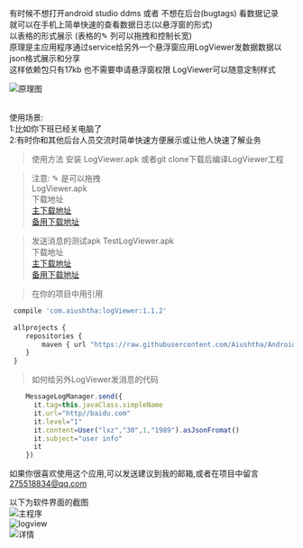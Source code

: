 有时候不想打开android studio ddms 或者 不想在后台(bugtags) 看数据记录</br>
就可以在手机上简单快速的查看数据日志(以悬浮窗的形式)</br>
以表格的形式展示 (表格的✎ 列可以拖拽和控制长宽)</br>
原理是主应用程序通过service给另外一个悬浮窗应用LogViewer发数据数据以json格式展示和分享</br>
这样依赖包只有17kb 也不需要申请悬浮窗权限 LogViewer可以随意定制样式


![原理图](http://aiushtha-github.stor.sinaapp.com/%E5%9B%BE%E7%89%87/32B0501A-2A54-473C-825A-BB465D55250D.png)


</br>使用场景:</br>
1:比如你下班已经关电脑了 </br>
2:有时你和其他后台人员交流时简单快速方便展示或让他人快速了解业务</br>


>使用方法 安装 LogViewer.apk 或者git clone下载后编译LogViewer工程

>注意: ✎  是可以拖拽
</br>LogViewer.apk </br>
下载地址 </br>
[主下载地址](https://github.com/Aiushtha/Android-LogViewer/blob/master/LogViewer-release.apk) </br>
[备用下载地址](http://aiushtha-github.stor.sinaapp.com/LogViewer-release.apk) 


>发送消息的测试apk TestLogViewer.apk </br>
 下载地址 </br>
 [主下载地址](https://github.com/Aiushtha/Android-LogViewer/blob/master/test-LogViewer-release.apk) </br>
 [备用下载地址](http://aiushtha-github.stor.sinaapp.com/test-LogViewer-release.apk)


>在你的项目中用引用

``` javascript
 compile 'com.aiushtha:logViewer:1.1.2'
 
 allprojects {
    repositories {
        maven { url "https://raw.githubusercontent.com/Aiushtha/Android-LogViewer//master" }
    }
 }
```
>如何给另外LogViewer发消息的代码

``` javascript
    MessageLogManager.send({ 
      it.tag=this.javaClass.simpleName
      it.url="http//baidu.com"
      it.level="1"
      it.content=User("lxz","30",1,"1989").asJsonFromat()
      it.subject="user info"
      it
    })

```

如果你很喜欢使用这个应用,可以发送建议到我的邮箱,或者在项目中留言 275518834@qq.com



以下为软件界面的截图
</br>
![主程序](http://aiushtha-github.stor.sinaapp.com/%E5%9B%BE%E7%89%87/1.png)
</br>
![logview](http://aiushtha-github.stor.sinaapp.com/%E5%9B%BE%E7%89%87/2.png)
</br>
![详情](http://aiushtha-github.stor.sinaapp.com/%E5%9B%BE%E7%89%87/3.png)